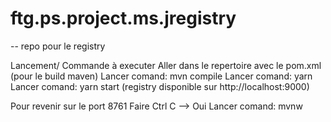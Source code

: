 # ftg.ps.project.ms.jregistry
-- repo pour le registry

Lancement/ Commande à executer
Aller dans le repertoire avec le pom.xml (pour le build maven)
Lancer comand: mvn compile
Lancer comand: yarn
Lancer comand: yarn start (registry disponible sur http://localhost:9000)

Pour revenir sur le port 8761
Faire Ctrl C --> Oui
Lancer comand: mvnw